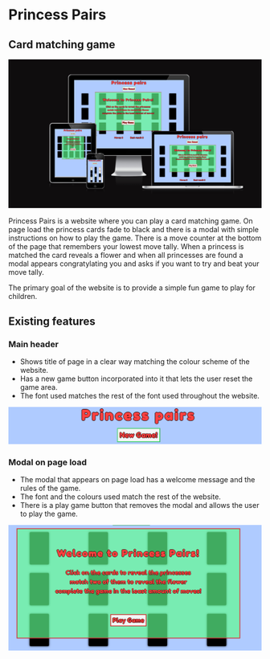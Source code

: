 # Princess Pairs
## Card matching game

![screen shot of website on different devices](./assets/images/multiple-device-princess.png)

Princess Pairs is a website where you can play a card matching game. On page load the princess cards fade to black and there is a modal with simple instructions on how to play the game. There is a move counter at the bottom of the page that remembers your lowest move tally. When a princess is matched the card reveals a flower and when all princesses are found a modal appears congratylating you and asks if you want to try and beat your move tally.

The primary goal of the website is to provide a simple fun game to play for children.

## Existing features

### Main header

 * Shows title of page in a clear way matching the colour scheme of the website.
 * Has a new game button incorporated into it that lets the user reset the game area.
 * The font used matches the rest of the font used throughout the website.

 ![screenshot of main header on the website](./assets/images/header-princess-pairs.png)

### Modal on page load

 * The modal that appears on page load has a welcome message and the rules of the game.
 * The font and the colours used match the rest of the website.
 * There is a play game button that removes the modal and allows the user to play the game.

 ![screenshot of the landing page modal](./assets/images/first-modal-princess.png)